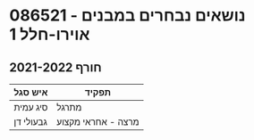 # 086521 - נושאים נבחרים במבנים אוירו-חלל 1

## חורף 2021-2022

| איש סגל | תפקיד |
| ---- | ---- |
| סיג עמית | מתרגל |
| גבעולי דן | מרצה - אחראי מקצוע |

